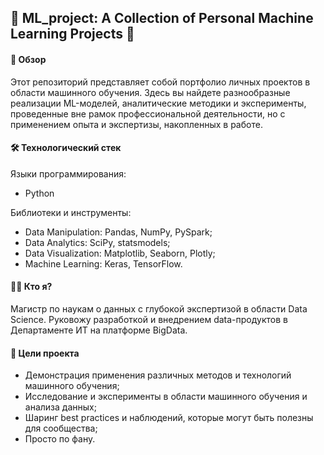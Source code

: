 ## 🤖 ML_project: A Collection of Personal Machine Learning Projects 🤖

#### 📌 Обзор
Этот репозиторий представляет собой портфолио личных проектов в области машинного обучения. Здесь вы найдете разнообразные реализации ML-моделей, аналитические методики и эксперименты, проведенные вне рамок профессиональной деятельности, но с применением опыта и экспертизы, накопленных в работе.

#### 🛠️ Технологический стек

Языки программирования: 
- Python

Библиотеки и инструменты:
- Data Manipulation: Pandas, NumPy, PySpark;
- Data Analytics: SciPy, statsmodels;
- Data Visualization: Matplotlib, Seaborn, Plotly;
- Machine Learning: Keras, TensorFlow.

#### 👨‍💻 Кто я?
Магистр по наукам о данных с глубокой экспертизой в области Data Science. Руковожу разработкой и внедрением data-продуктов в Департаменте ИТ на платформе BigData.

#### 🎯 Цели проекта
- Демонстрация применения различных методов и технологий машинного обучения;
- Исследование и эксперименты в области машинного обучения и анализа данных;
- Шаринг best practices и наблюдений, которые могут быть полезны для сообщества;
- Просто по фану.
